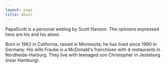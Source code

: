```yaml
---
layout: page
title: About
---
```


PapaScott is a personal weblog by Scott Hanson. The opinions expressed
here are his and his alone.

Born in 1962 in California, raised in Minnesota, he has lived since 1990
in Germany. His wife Frauke is a McDonald's franchisee with 4
restaurants in Nordheide-Harburg. They live with teenaged son
Christopher in Jesteburg (near Hamburg).